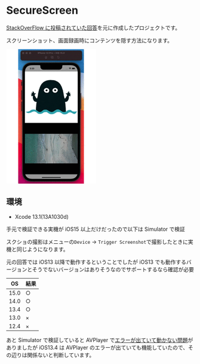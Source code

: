 # SecureScreen

[StackOverFlow に投稿されていた回答](https://stackoverflow.com/a/67054892)を元に作成したプロジェクトです。

スクリーンショット、画面録画時にコンテンツを隠す方法になります。

![movie](https://github.com/mittsu333/SecureScreen/blob/main/img/take_screen.gif)

## 環境

- Xcode 13.1(13A1030d)

手元で検証できる実機が iOS15 以上だけだったので以下は Simulator で検証

スクショの撮影はメニューの`Device` -> `Trigger Screenshot`で撮影したときに実機と同じようになります。

元の回答では iOS13 以降で動作するということでしたが iOS13 でも動作するバージョンとそうでないバージョンはありそうなのでサポートするなら確認が必要

| OS   | 結果 |
| ---- | ---- |
| 15.0 | ○    |
| 14.0 | ○    |
| 13.4 | ○    |
| 13.0 | ×    |
| 12.4 | ×    |

あと Simulator で検証していると AVPlayer で[エラーが出ていて動かない問題](https://developer.apple.com/forums/thread/667921)がありましたが
iOS13.4 は AVPlayer のエラーが出ていても機能していたので、その辺りは関係ないと判断しています。
